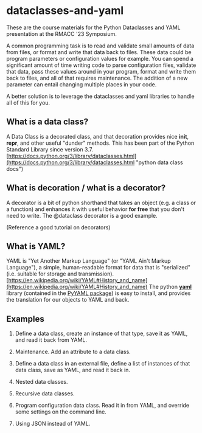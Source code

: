 # dataclasses-and-yaml

These are the course materials for the Python Dataclasses and YAML 
presentation at the RMACC '23 Symposium.

A common programming task is to read and validate small amounts of data from 
files, or format and write that data back to files. 
These data could be program parameters or configuration values for example. 
You can spend a significant amount of time writing code to parse 
configuration files, validate that data, pass these values around in your 
program, format and write them back to files, and all of that requires
maintenance. The addition of a new parameter can entail changing multiple
places in your code.

A better solution is to leverage the dataclasses and yaml libraries to
handle all of this for you.

## What is a data class?

A Data Class is a decorated class, and that decoration provides 
nice __init__, __repr__, and other useful "dunder" methods.
This has been part of the Python Standard Library since version 3.7.
[https://docs.python.org/3/library/dataclasses.html](https://docs.python.org/3/library/dataclasses.html "python data class docs")

## What is decoration / what is a decorator?

A decorator is a bit of python shorthand that takes an
object (e.g. a class or a function) and enhances it with
useful behavior __for free__ that you don't need to write.
The @dataclass decorator is a good example.

(Reference a good tutorial on decorators)

## What is YAML?

YAML is "Yet Another Markup Language" (or "YAML Ain't Markup Language"),
a simple, human-readable format for data that is "serialized" (i.e. suitable 
for storage and transmission).
[https://en.wikipedia.org/wiki/YAML#History_and_name](https://en.wikipedia.org/wiki/YAML#History_and_name)
The python [__yaml__](https://pyyaml.org) library (contained in the 
[PyYAML package](https://pypi.org/project/PyYAML/)) is easy to install, 
and provides the translation for our objects to YAML and back.

## Examples

1. Define a data class, create an instance of that type, save it as YAML, 
and read it back from YAML.

2. Maintenance. Add an attribute to a data class.

3. Define a data class in an external file, define a list of instances 
of that data class, save as YAML, and read it back in.

4. Nested data classes.

5. Recursive data classes.

6. Program configuration data class. Read it in from YAML, and override 
some settings on the command line.

7. Using JSON instead of YAML.
